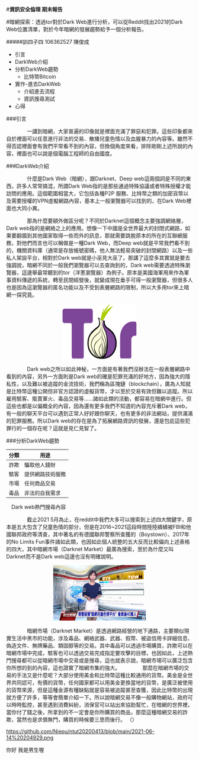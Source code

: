 #**資訊安全倫理 期末報告**

#暗網探索：透過tor對於Dark Web進行分析，可以從Reddit找出2021的Dark Web位置清單，對於今年暗網的發展趨勢給予一個分析報告。

#####訓四子四 106362527 陳俊成

* 引言
* DarkWeb介紹
* 分析DarkWeb趨勢
  * 比特幣Bitcoin
* 實作-進去DarkWeb
  * 介紹進去流程
  * 資訊搜尋測試
* 心得

###引言

　　　　一講到暗網，大家普遍的印像就是裡面充滿了罪惡和犯罪。這些印象都來自於裡面可以任意進行非法的交易、散播兒童色情以及血腥暴力的內容等。雖然不得否認裡面會有我們平常看不到的內容，但換個角度來看，排除剛剛上述所說的內容，裡面也可以說是個電腦工程師的自由國度。

###DarkWeb介紹

　　　　什麼是Dark Web（暗網），跟Darknet、Deep web這兩個詞是不同的東西，許多人常常搞混，所謂Dark Web指的是那些通過特殊協議或者特殊授權才能訪問的應用。這個範圍相當大，它包括各種P2P 服務、比特幣之類的加密貨幣以及需要授權的VPN虛擬網路內容，基本上一般瀏覽器可以找到的，在Dark Web裡面也大同小異。
    
　　　　那為什麼要額外做區分呢？不同於Darknet這個概念主要強調網絡層，Dark web指的是網絡之上的應用。想像一下中國是全世界最大的封閉式網路，如果要翻牆到其他國家取得一些而外的訊息，那就需要跳脫原本的所在的互聯網服務，對他們而言也可以稱做是一種Dark Web，而Deep web就是平常我們看不到的，機關資料庫（通常是存放帳號密碼，他人無法輕易突破的封閉網路）以及一些私人架設平台，相對於Dark web就是小巫見大巫了。那講了這麼多其實就是要去強調說，暗網不同於一般我們瀏覽器可以去查詢到的，Dark web需要透過特殊瀏覽器，這邊舉最常聽到的tor（洋蔥瀏覽器）為例子。原本是美國海軍用來作為軍事資料傳遞的系統，轉至民間經營後，就變成現在垂手可得一般瀏覽器，但很多人也是因為這瀏覽器的匿名功能以及不受到表層網路的限制，所以大多用tor來上暗網一探究竟。

<div align=center><img width="200" height="150" src="https://github.com/Niepu/ntut20200413/blob/main/200px-Tor-logo-2011-flat.svg.png"/></div>

　　　　Dark web之所以如此神秘，一方面是有著我們沒辦法在一般表層網路中看到的內容，另外一方面則是Dark web的確是犯罪充滿的好地方，因為強大的隱私性，以及難以被追蹤的金流技術，我們稱為區塊鏈（blockchain），廣為人知就是比特幣這種公開但非官方認證的虛擬貨幣，才以至於交易有效但難以追蹤。所以雇用駭客、販賣軍火、毒品交易等......諸如此類的活動，都容易在暗網中進行。但這些也都是以偏概全的內容，因為還有更多我們不知道的內容充斥著Dark web，有一般的聊天平台可以遇到正常人好好跟你聊天，也有更多的非法網站，提供滿滿的犯罪服務。所以Dark web的存在是為了拓展網路資訊的發展，還是包庇這些犯罪行的一個存在呢？這就是見仁見智了。
    
###分析DarkWeb趨勢

分類  | 用途
----- |-----
詐欺  | 騙取他人錢財
駭客  | 提供網路技術服務 
市場  | 任何商品交易
毒品  | 非法的自我需求

　Dark web熱門搜尋內容
    
　　　　截止2021 5月為止，在reddit中我們大多可以搜索到上述四大關鍵字，原本是五大包含了兒童色情的部分，但是在2016~2021這段時間陸陸續續被FBI和他國聯邦政府等清查，其中著名的有德國聯邦警察所查獲的（Boystown）、2017年的No Limits Fun事件諸如此類，也因如此個人統整的五大反而比較偏向上述表格的四大，其中暗網市場（Darknet Market）最廣為搜索，至於為什麼又叫Darknet而不是Dark web這邊也沒有明確說明。
    
<div align=center><img width="250" height="150" src="https://github.com/Niepu/ntut20200413/blob/main/2021-06-14%20204929.png"/></div>
    
　　　　暗網市場（Darknet Market）是透過網路經營的地下通路，主要類似現實生活中黑市的功能，涉及毒品、網絡武器、武器、假幣、被盜信用卡詳細信息、偽造文件、無牌藥品、類固醇等的交易。其中毒品可以透過市場購買，詐欺可以在暗網市場中完成，駭客也可以透過交易完成指定要攻擊的目標，也因如此，上述熱門搜尋都可以從暗網市場中交易或是搜尋，這也就表示說，暗網市場可以廣泛包含你所想的到的內容，這也證實了暗網市集的強大。
　　　　那麼在暗網市場的交易的手法又是什麼呢？大部分使用美金和比特幣這種比較通用的貨幣。美金是全世界共同認可，有價的貨幣，任何國家都可以用美金更換當地的貨幣，是廣泛被使用的貨幣來源，但是這種金源有種缺點就是容易被追蹤甚至查獲，因此比特幣的出現就方便了許多，等等會簡單介紹一下。所以說暗網交易不像一般購物網站，政府可以時時監控，甚至遇到消費糾紛，消保官可以站出來協助幫忙，在暗網的世界裡，當你付了錢之後，所拿到的不一定會是你所購買的商品，那麼這種暗網交易的詐欺，當然也是求償無門，購買的時候要三思而後行。
    （）

https://github.com/Niepu/ntut20200413/blob/main/2021-06-14%20204929.png

你好 我是男生喔
